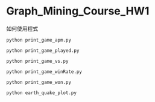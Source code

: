 # Graph_Mining_Course_HW1

如何使用程式
```
python print_game_apm.py
```
```
python print_game_played.py
```
```
python print_game_vs.py
```
```
python print_game_winRate.py
```
```
python print_game_won.py
```
```
python earth_quake_plot.py
```
